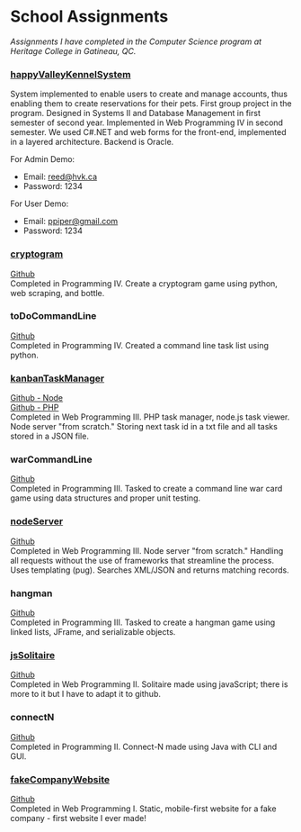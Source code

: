 # School Assignments

_Assignments I have completed in the Computer Science program at Heritage College in Gatineau, QC._

### [happyValleyKennelSystem](http://csdev.cegep-heritage.qc.ca/hvk/team1/)
System implemented to enable users to create and manage accounts, thus enabling them to create reservations for their pets. First group project in the program. Designed in Systems II and Database Management in first semester of second year. Implemented in Web Programming IV in second semester. We used C#.NET and web forms for the front-end, implemented in a layered architecture. Backend is Oracle.

For Admin Demo:
- Email: reed@hvk.ca
- Password: 1234

For User Demo:
- Email: ppiper@gmail.com
- Password: 1234

### [cryptogram](https://mc-cryptogram.herokuapp.com/)

[Github](https://github.com/marissa-cleroux/cryptogram)  
Completed in Programming IV. Create a cryptogram game using python, web scraping, and bottle.

### toDoCommandLine

[Github](https://github.com/marissa-cleroux/commandLineToDoList)  
Completed in Programming IV. Created a command line task list using python.

### [kanbanTaskManager](https://kanban-task-manager.herokuapp.com/)

[Github - Node](https://github.com/marissa-cleroux/kanbanTaskManagerNode)  
[Github - PHP](https://github.com/marissa-cleroux/kanbanTaskManagerPHP)  
Completed in Web Programming III. PHP task manager, node.js task viewer. Node server "from scratch." Storing next task id in a txt file and all tasks stored in a JSON file.

### warCommandLine

[Github](https://github.com/marissa-cleroux/warCardGame/tree/master/src/war)  
Completed in Programming III. Tasked to create a command line war card game using data structures and proper unit testing.

### [nodeServer](https://mcleroux-node-server.herokuapp.com)

[Github](https://github.com/marissa-cleroux/nodeServer)  
Completed in Web Programming III. Node server "from scratch." Handling all requests without the use of frameworks that streamline the process. Uses templating (pug). Searches XML/JSON and returns matching records.

### hangman

[Github](https://github.com/marissa-cleroux/hangman)  
Completed in Programming III. Tasked to create a hangman game using linked lists, JFrame, and serializable objects.

### [jsSolitaire](https://marissa-cleroux.github.io/solitaire/game.html)

[Github](https://github.com/marissa-cleroux/solitaire)  
Completed in Web Programming II. Solitaire made using javaScript; there is more to it but I have to adapt it to github.

### connectN

[Github](https://github.com/marissa-cleroux/connectN)  
Completed in Programming II. Connect-N made using Java with CLI and GUI.

### [fakeCompanyWebsite](https://marissa-cleroux.github.io/companyWebsite/index.html)

[Github](https://github.com/marissa-cleroux/companyWebsite)  
Completed in Web Programming I. Static, mobile-first website for a fake company - first website I ever made!

